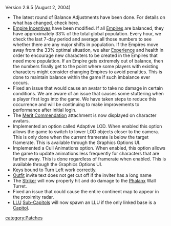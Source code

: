 Version 2.9.5 (August 2, 2004)

- The latest round of Balance Adjustments have been done. For details
  on what has changed, check here.
- [Empire Incentives](Empire_Incentives.md "wikilink") have been
  modified. If all [Empires](Empire.md "wikilink") are balanced, they
  have approximately 33% of the total global population. Every hour,
  we check the last 7-day period and average all those numbers to see
  whether there are any major shifts in population. If the Empires
  move away from the 33% optimal situation, we alter
  [Experience](Experience.md "wikilink") and health in order to encourage
  new characters to be created in the Empires that need more
  population. If an Empire gets extremely out of balance, then the
  numbers finally get to the point where some players with existing
  characters might consider changing Empires to avoid penalties. This
  is done to maintain balance within the game if such imbalance ever
  occurs.
- Fixed an issue that would cause an avatar to take no damage in
  certain conditions. We are aware of an issue that causes some
  stuttering when a player first logs into the game. We have taken
  steps to reduce this occurrence and will be continuing to make
  improvements to performance after initial login.
- The [Merit Commendation](Merit_Commendation.md "wikilink") attachment
  is now displayed on character avatars.
- Implemented an option called Adaptive LOD. When enabled this option
  allows the game to switch to lower LOD objects closer to the camera.
  This is only done when the current framerate is below the target
  framerate. This is available through the Graphics Options UI.
- Implemented a Cull Animations option. When enabled, this option
  allows the game to update animations less frequently for characters
  that are farther away. This is done regardless of framerate when
  enabled. This is available through the Graphics Options UI.
- Keys bound to Turn Left work correctly.
- [Outfit](Outfit.md "wikilink") invite text does not get cut off if the
  inviter has a long name
- The [Striker](Striker.md "wikilink") will now properly hit and do
  damage to the [Phalanx](Phalanx.md "wikilink") Wall Turret.
- Fixed an issue that could cause the entire continent map to appear
  in the proximity radar.
- [LLU](LLU.md "wikilink") [Sub-Capitols](Sub-Capitol.md "wikilink") will
  now spawn an LLU if the only linked base is a
  [Capitol](Capitol.md "wikilink").

[category:Patches](category:Patches.md "wikilink")
